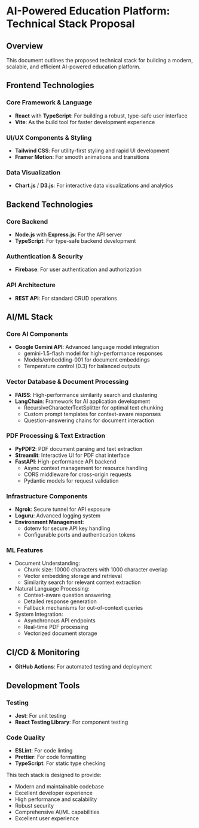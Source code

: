 # AI-Powered Education Platform: Technical Stack Proposal

## Overview
This document outlines the proposed technical stack for building a modern, scalable, and efficient AI-powered education platform.

## Frontend Technologies

### Core Framework & Language
- **React** with **TypeScript**: For building a robust, type-safe user interface
- **Vite**: As the build tool for faster development experience

### UI/UX Components & Styling
- **Tailwind CSS**: For utility-first styling and rapid UI development
- **Framer Motion**: For smooth animations and transitions

### Data Visualization
- **Chart.js** / **D3.js**: For interactive data visualizations and analytics

## Backend Technologies

### Core Backend
- **Node.js** with **Express.js**: For the API server
- **TypeScript**: For type-safe backend development

### Authentication & Security
- **Firebase**: For user authentication and authorization

### API Architecture
- **REST API**: For standard CRUD operations

## AI/ML Stack

### Core AI Components
- **Google Gemini API**: Advanced language model integration
  - gemini-1.5-flash model for high-performance responses
  - Models/embedding-001 for document embeddings
  - Temperature control (0.3) for balanced outputs

### Vector Database & Document Processing
- **FAISS**: High-performance similarity search and clustering
- **LangChain**: Framework for AI application development
  - RecursiveCharacterTextSplitter for optimal text chunking
  - Custom prompt templates for context-aware responses
  - Question-answering chains for document interaction

### PDF Processing & Text Extraction
- **PyPDF2**: PDF document parsing and text extraction
- **Streamlit**: Interactive UI for PDF chat interface
- **FastAPI**: High-performance API backend
  - Async context management for resource handling
  - CORS middleware for cross-origin requests
  - Pydantic models for request validation

### Infrastructure Components
- **Ngrok**: Secure tunnel for API exposure
- **Loguru**: Advanced logging system
- **Environment Management**: 
  - dotenv for secure API key handling
  - Configurable ports and authentication tokens

### ML Features
- Document Understanding:
  - Chunk size: 10000 characters with 1000 character overlap
  - Vector embedding storage and retrieval
  - Similarity search for relevant context extraction
- Natural Language Processing:
  - Context-aware question answering
  - Detailed response generation
  - Fallback mechanisms for out-of-context queries
- System Integration:
  - Asynchronous API endpoints
  - Real-time PDF processing
  - Vectorized document storage

## CI/CD & Monitoring
- **GitHub Actions**: For automated testing and deployment

## Development Tools
### Testing
- **Jest**: For unit testing
- **React Testing Library**: For component testing

### Code Quality
- **ESLint**: For code linting
- **Prettier**: For code formatting
- **TypeScript**: For static type checking

This tech stack is designed to provide:
- Modern and maintainable codebase
- Excellent developer experience
- High performance and scalability
- Robust security
- Comprehensive AI/ML capabilities
- Excellent user experience


<!-- code -->
<!-- 
import { getUserCredits } from "../services/creditService";
import SubscriptionModal from "../components/SubscriptionModal";
 -->
<!-- 
const [credits, setCredits] = useState<number | null>(null);
const [showSubscriptionModal, setShowSubscriptionModal] = useState(false);
 -->
 <!-- 
 useEffect(() => {
  const fetchCredits = async () => {
    const user = auth.currentUser;
    if (user) {
      const userCredits = await getUserCredits(user.uid);
      if (userCredits) {
        setCredits(userCredits.credits);
        if (userCredits.credits <= 2) {
          setShowSubscriptionModal(true);
        }
      }
    }
  };
  fetchCredits();
}, []);
  -->
<!-- 
const checkCredits = async () => {
  const user = auth.currentUser;
  if (user) {
    const userCredits = await getUserCredits(user.uid);
    if (userCredits) {
      setCredits(userCredits.credits);
      if (userCredits.credits <= 0) {
        setShowSubscriptionModal(true);
        return false;
      }
    }
  }
  return true;
};
 -->
 <!-- 
 const handleSubmit = async (e: React.FormEvent) => {
  e.preventDefault();
  if (!await checkCredits()) {
    return;
  }
  // ... rest of your existing handleSubmit code
};
  -->
<!-- 
return (
  <div className="flex flex-col min-h-screen">
    {/* Your existing dashboard content */}
    
    {/* Add this at the end */}
    <SubscriptionModal
      isOpen={showSubscriptionModal}
      onClose={() => setShowSubscriptionModal(false)}
      remainingCredits={credits || 0}
    />
  </div>
);
 -->
 <!-- 
 These changes will:

Check credits when the dashboard loads
Show the subscription modal when credits are low (≤ 2)
Check credits before each AI interaction
Show the subscription modal when trying to use AI with no credits
Display current credit balance
Would you like me to help you implement any specific part of these changes?
  -->